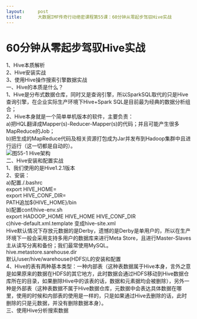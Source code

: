 ```yaml
---
layout:     post
title:      大数据IMF传奇行动绝密课程第55课：60分钟从零起步驾驭Hive实战
---
```

<div id="article_content" class="article_content clearfix csdn-tracking-statistics" data-pid="blog" data-mod="popu_307" data-dsm="post">
								            <div id="content_views" class="markdown_views prism-atom-one-dark">
							<!-- flowchart 箭头图标 勿删 -->
							<svg xmlns="http://www.w3.org/2000/svg" style="display: none;"><path stroke-linecap="round" d="M5,0 0,2.5 5,5z" id="raphael-marker-block" style="-webkit-tap-highlight-color: rgba(0, 0, 0, 0);"></path></svg>
							<h1 id="60分钟从零起步驾驭hive实战">60分钟从零起步驾驭Hive实战</h1>

<p>1、Hive本质解析 <br>
2、Hive安装实战 <br>
3、使用Hive操作搜索引擎数据实战 <br>
一、Hive的本质是什么？ <br>
1、Hive是分布式数据仓库，同时又是查询引擎，所以SparkSQL取代的只是Hive查询引擎，在企业实际生产环境下Hive+Spark SQL是目前最为经典的数据分析组合； <br>
2、Hive本身就是一个简单单机版本的软件，主要负责： <br>
a)把HQL翻译成Mapper(s)-Reducer-Mapper(s)的代码；并且可能产生很多MapReduce的Job； <br>
b)把生成的MapReduce代码及相关资源打包成为Jar并发布到Hadoop集群中且进行运行（这一切都是自动的）。 <br>
<img title="" alt="图55-1 Hive架构" src="https://img-blog.csdn.net/20160905215330054"> <br>
二、Hive安装和配置实战 <br>
1、我们使用的是Hive1.2.1版本 <br>
2、安装： <br>
a)配置./.bashrc <br>
export HIVE_HOME= <br>
export HIVE_CONF_DIR= <br>
PATH追加${HIVE_HOME}/bin <br>
b)配置conf/hive-env.sh <br>
export HADOOP_HOME HIVE_HOME HIVE_CONF_DIR <br>
c)hive-default.xml.template 变成hive-site.xml <br>
Hive默认情况下存放元数据的是Derby，遗憾的是Derby是单用户的，所以在生产环境下一般会采用支持多用户的数据库来进行Meta Store，且进行Master-Slaves主从读写分离和备份；我们最常使用MySQL。 <br>
hive.metastore.sarehouse.dir <br>
默认/user/hive/warehouse(HDFS)L的安装和配置 <br>
4、Hive的表有两种基本类型：一种内部表（这种表数据属于Hive本身，言外之意是如果原来的数据在HDFS的其它地方，此时数据会通过HDFS移动到Hive数据仓库所在的目录，如果删除Hive中的该表的话，数据和元素据均会被删除），另外一种是外部表（这种表数据不属于Hive数据仓库，元数据中会表达具体数据在哪里，使用的时候和内部表的使用是一样的，只是如果通过Hive去删除的话，此时删除的只是元数据，并没有删除数据本身）。 <br>
三、使用Hive分析搜索数据</p>            </div>
						<link href="https://csdnimg.cn/release/phoenix/mdeditor/markdown_views-9e5741c4b9.css" rel="stylesheet">
                </div>